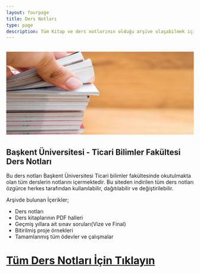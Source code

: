 ```yaml
---
layout: fourpage
title: Ders Notları
type: page
description: Tüm Kitap ve ders notlarının olduğu arşive ulaşabilmek için öncelikli olarak Kayıt Formunu tarafımıza ulaştırmanız gerekmektedir.
---
```


## ![Ders Notları](/assets/dersnotlarigorsel1.jpg)

## Başkent Üniversitesi - Ticari Bilimler Fakültesi Ders Notları

Bu ders notları Başkent Üniversitesi Ticari bilimler fakültesinde okutulmakta olan tüm derslerin notlarını içermektedir. Bu siteden indirilen tüm ders notları özgürce herkes tarafından kullanılabilir, dağıtılabilir ve değiştirilebilir.

Arşivde bulunan İçerikler;

*   Ders notları
*   Ders kitaplarının PDF halleri
*   Geçmiş yıllara ait sınav soruları(Vize ve Final)
*   Bitirilmiş proje örnekleri
*   Tamamlanmış tüm ödevler ve çalışmalar

# [Tüm Ders Notları İçin Tıklayın](https://github.com/MertcanGokgoz/DersNotlari)
